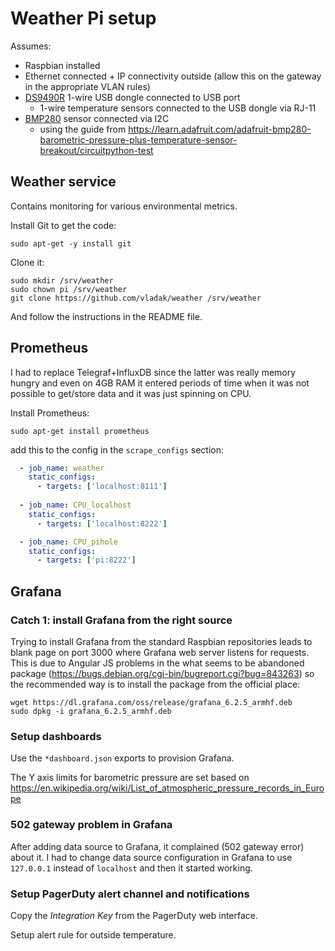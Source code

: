 # Weather Pi setup

Assumes:
  - Raspbian installed
  - Ethernet connected + IP connectivity outside (allow this on the gateway in the appropriate VLAN rules)
  - [DS9490R](https://www.maximintegrated.com/en/products/interface/universal-serial-bus/DS9490.html) 1-wire USB dongle connected to USB port
    - 1-wire temperature sensors connected to the USB dongle via RJ-11 
  - [BMP280](https://www.adafruit.com/product/2651) sensor connected via I2C
    - using the guide from https://learn.adafruit.com/adafruit-bmp280-barometric-pressure-plus-temperature-sensor-breakout/circuitpython-test


## Weather service

Contains monitoring for various environmental metrics.

Install Git to get the code:
```
sudo apt-get -y install git
```

Clone it:
```
sudo mkdir /srv/weather
sudo chown pi /srv/weather
git clone https://github.com/vladak/weather /srv/weather
```

And follow the instructions in the README file.

## Prometheus

I had to replace Telegraf+InfluxDB since the latter was really memory hungry and even on 4GB RAM it entered periods of time
when it was not possible to get/store data and it was just spinning on CPU.

Install Prometheus:

```
sudo apt-get install prometheus
```

add this to the config in the `scrape_configs` section:
```yml
  - job_name: weather
    static_configs:
      - targets: ['localhost:8111']
      
  - job_name: CPU_localhost
    static_configs:
      - targets: ['localhost:8222']

  - job_name: CPU_pihole
    static_configs:
      - targets: ['pi:8222']
```

## Grafana

### Catch 1: install Grafana from the right source

Trying to install Grafana from the standard Raspbian repositories leads to blank page on port 3000 where Grafana web server listens for requests. This is due to Angular JS problems in the what seems to be abandoned package (https://bugs.debian.org/cgi-bin/bugreport.cgi?bug=843263) so the recommended way is to install the package from the official place:
```
wget https://dl.grafana.com/oss/release/grafana_6.2.5_armhf.deb
sudo dpkg -i grafana_6.2.5_armhf.deb
```

### Setup dashboards

Use the `*dashboard.json` exports to provision Grafana.

The Y axis limits for barometric pressure are set based on https://en.wikipedia.org/wiki/List_of_atmospheric_pressure_records_in_Europe

### 502 gateway problem in Grafana

After adding data source to Grafana, it complained (502 gateway error) about it. I had to change data source configuration in Grafana to use `127.0.0.1` instead of `localhost` and then it started working.

### Setup PagerDuty alert channel and notifications

Copy the *Integration Key* from the PagerDuty web interface.

Setup alert rule for outside temperature.
